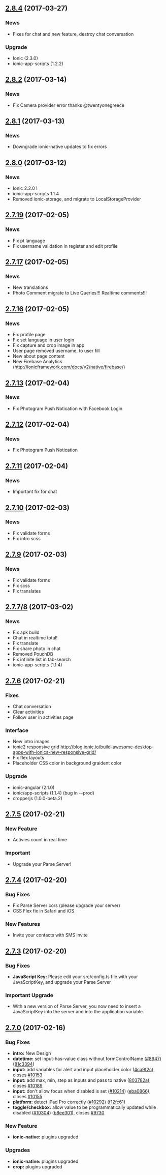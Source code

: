 ## [2.8.4](https://github.com/photogram/photogram2) (2017-03-27)
### News
- Fixes for chat and new feature, destroy chat conversation

### Upgrade
- Ionic (2.3.0)
- ionic-app-scripts (1.2.2)

## [2.8.2](https://github.com/photogram/photogram2) (2017-03-14)
### News 

- Fix Camera provider error thanks @twentyonegreece

## [2.8.1](https://github.com/photogram/photogram2) (2017-03-13)
### News 

- Downgrade ionic-native updates to fix errors

## [2.8.0](https://github.com/photogram/photogram2) (2017-03-12)
### News 

- Ionic 2.2.0 !
- ionic-app-scripts 1.1.4
- Removed ionic-storage, and migrate to LocalStorageProvider 

## [2.7.19](https://github.com/photogram/photogram2) (2017-02-05)
### News 

- Fix pt language
- Fix username validation in register and edit profile


## [2.7.17](https://github.com/photogram/photogram2) (2017-02-05)
### News 

- New translations
- Photo Comment migrate to Live Queries!!! Realtime comments!!!


## [2.7.16](https://github.com/photogram/photogram2) (2017-02-05)
### News

- Fix profile page
- Fix set language in user login
- Fix capture and crop image in app
- User page removed username, to user fill
- New about page content
- New Firebase Analytics (http://ionicframework.com/docs/v2/native/firebase/)


## [2.7.13](https://github.com/photogram/photogram2) (2017-02-04)
### News

- Fix Photogram Push Notication with Facebook Login

## [2.7.12](https://github.com/photogram/photogram2) (2017-02-04)
### News

- Fix Photogram Push Notication

## [2.7.11](https://github.com/photogram/photogram2) (2017-02-04)
### News

- Important fix for chat

## [2.7.10](https://github.com/photogram/photogram2) (2017-02-03)
### News

- Fix validate forms
- Fix intro scss

## [2.7.9](https://github.com/photogram/photogram2) (2017-02-03)
### News

- Fix validate forms
- Fix scss
- Fix translates


## [2.7.7/8](https://github.com/photogram/photogram2) (2017-03-02)
### News

- Fix apk build
- Chat in realtime total!
- Fix translate
- Fix share photo in chat
- Removed PouchDB
- Fix infinite list in tab-search
- ionic-app-scripts (1.1.4)


## [2.7.6](https://github.com/photogram/photogram2) (2017-02-21)
### Fixes

- Chat conversation
- Clear activities
- Follow user in activities page

### Interface

- New intro images
- ionic2 responsive grid http://blog.ionic.io/build-awesome-desktop-apps-with-ionics-new-responsive-grid/
- Fix flex layouts
- Placeholder CSS color in background graident color

### Upgrade
- ionic-angular (2.1.0)
- ionic/app-scripts (1.1.4) (bug in --prod)
- cropperjs (1.0.0-beta.2)


## [2.7.5](https://github.com/photogram/photogram2) (2017-02-21)
### New Feature

- Activies count in real time

### Important

- Upgrade your Parse Server!


## [2.7.4](https://github.com/photogram/photogram2) (2017-02-20)
### Bug Fixes

- Fix Parse Server cors (please upgrade your server)
- CSS Flex fix in Safari and iOS

### New Features

- Invite your contacts with SMS invite


## [2.7.3](https://github.com/photogram/photogram2) (2017-02-20)
### Bug Fixes

* **JavaScript Key:** Please edit your src/config.ts file with your JavaScriptKey, and upgrade your Parse Server

### Important Upgrade

*  With a new version of Parse Server, you now need to insert a JavaScriptKey into the server and into the application variable.

## [2.7.0](https://github.com/photogram/photogram2) (2017-02-16)

### Bug Fixes

* **intro:** New Design
* **datetime:** set input-has-value class without formControlName ([#8947](https://github.com/driftyco/ionic/issues/8947)) ([81c3394](https://github.com/driftyco/ionic/commit/81c3394))
* **input:** add variables for alert and input placeholder color ([4ca9f2c](https://github.com/driftyco/ionic/commit/4ca9f2c)), closes [#10153](https://github.com/driftyco/ionic/issues/10153)
* **input:** add max, min, step as inputs and pass to native ([803782a](https://github.com/driftyco/ionic/commit/803782a)), closes [#10189](https://github.com/driftyco/ionic/issues/10189)
* **input:** don't allow focus when disabled is set ([#10214](https://github.com/driftyco/ionic/issues/10214)) ([eba0866](https://github.com/driftyco/ionic/commit/eba0866)), closes [#10155](https://github.com/driftyco/ionic/issues/10155)
* **platform:** detect iPad Pro correctly ([#10292](https://github.com/driftyco/ionic/issues/10292)) ([f12fc61](https://github.com/driftyco/ionic/commit/f12fc61))
* **toggle/checkbox:** allow value to be programmatically updated while disabled ([#10304](https://github.com/driftyco/ionic/issues/10304)) ([b8ee301](https://github.com/driftyco/ionic/commit/b8ee301)), closes [#9730](https://github.com/driftyco/ionic/issues/9730)

### New Feature

* **ionic-native:** plugins upgraded
### Upgrades

* **ionic-native:** plugins upgraded
* **crop:** plugins upgraded

